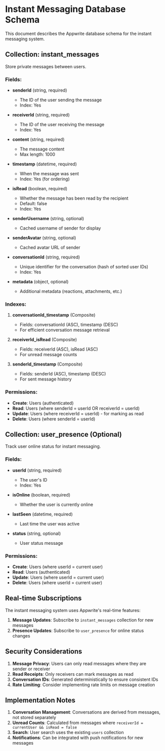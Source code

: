 # Instant Messaging Database Schema

This document describes the Appwrite database schema for the instant messaging system.

## Collection: instant_messages

Store private messages between users.

### Fields:
- **senderId** (string, required)
  - The ID of the user sending the message
  - Index: Yes
  
- **receiverId** (string, required)
  - The ID of the user receiving the message
  - Index: Yes
  
- **content** (string, required)
  - The message content
  - Max length: 1000
  
- **timestamp** (datetime, required)
  - When the message was sent
  - Index: Yes (for ordering)
  
- **isRead** (boolean, required)
  - Whether the message has been read by the recipient
  - Default: false
  - Index: Yes
  
- **senderUsername** (string, optional)
  - Cached username of sender for display
  
- **senderAvatar** (string, optional)
  - Cached avatar URL of sender
  
- **conversationId** (string, required)
  - Unique identifier for the conversation (hash of sorted user IDs)
  - Index: Yes
  
- **metadata** (object, optional)
  - Additional metadata (reactions, attachments, etc.)

### Indexes:
1. **conversationId_timestamp** (Composite)
   - Fields: conversationId (ASC), timestamp (DESC)
   - For efficient conversation message retrieval
   
2. **receiverId_isRead** (Composite)
   - Fields: receiverId (ASC), isRead (ASC)
   - For unread message counts
   
3. **senderId_timestamp** (Composite)
   - Fields: senderId (ASC), timestamp (DESC)
   - For sent message history

### Permissions:
- **Create**: Users (authenticated)
- **Read**: Users (where senderId = userId OR receiverId = userId)
- **Update**: Users (where receiverId = userId) - for marking as read
- **Delete**: Users (where senderId = userId)

## Collection: user_presence (Optional)

Track user online status for instant messaging.

### Fields:
- **userId** (string, required)
  - The user's ID
  - Index: Yes
  
- **isOnline** (boolean, required)
  - Whether the user is currently online
  
- **lastSeen** (datetime, required)
  - Last time the user was active
  
- **status** (string, optional)
  - User status message

### Permissions:
- **Create**: Users (where userId = current user)
- **Read**: Users (authenticated)
- **Update**: Users (where userId = current user)
- **Delete**: Users (where userId = current user)

## Real-time Subscriptions

The instant messaging system uses Appwrite's real-time features:

1. **Message Updates**: Subscribe to `instant_messages` collection for new messages
2. **Presence Updates**: Subscribe to `user_presence` for online status changes

## Security Considerations

1. **Message Privacy**: Users can only read messages where they are sender or receiver
2. **Read Receipts**: Only receivers can mark messages as read
3. **Conversation IDs**: Generated deterministically to ensure consistent IDs
4. **Rate Limiting**: Consider implementing rate limits on message creation

## Implementation Notes

1. **Conversation Management**: Conversations are derived from messages, not stored separately
2. **Unread Counts**: Calculated from messages where `receiverId = currentUser && isRead = false`
3. **Search**: User search uses the existing `users` collection
4. **Notifications**: Can be integrated with push notifications for new messages